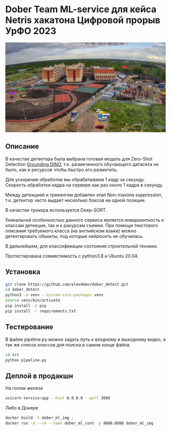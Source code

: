 # Dober Team ML-service для кейса Netris хакатона Цифровой прорыв УрФО 2023

[//]: # (Image References)
[image1]: ./misc/test_out.jpg "Test output"


![test output][image1]


## Описание

В качестве детектора была выбрана готовая модель для Zero-Shot Detection [Grounding DINO](https://github.com/IDEA-Research/GroundingDINO), т.к. размеченного обучающего датасета не было, как и ресурсов чтобы быстро его разметить.

Для ускорения обработки мы обрабатываем 1 кадр за секунду. Скорость обработки кадра на сервере как раз около 1 кадра в секунду.

Между детекцией и трекингом добавлен этап Non-maxima suppression, т.к. детектор часто выдает несколько боксов на одной позиции.

В качестве трекера используется Deep-SORT.

Уникальной особенностью данного сервиса является инвариантность к классам детекции, так и к ракурсам съемки. При помощи текстового описания требуемого класса (на английском языке) можно детектировать объекты, под которые нейросеть не обучалась.

В дальнейшем, для классификации состояния строительной техники.

Протестирована совместимость с python3.8 и Ubuntu 20.04.

## Установка

```bash
git clone https://github.com/alex4men/dober_detect.git
cd dober_detect
python3 -m venv --system-site-packages venv
source venv/bin/activate
pip install -U pip
pip install -r requirements.txt
```

## Тестирование

В файле pipeline.py можно задать путь к входному и выходному видео, а так же список классов для поиска в самом конце файла.

```bash
cd src
python pipeline.py
```

## Деплой в продакшн

На голом железе

```bash
uvicorn service:app --host 0.0.0.0 --port 3000
```

Либо в Докере

```bash
docker build -t dober_ml_img .
docker run -d --rm --name dober_ml_cont -p 8086:8086 dober_ml_img
```


